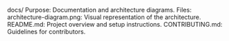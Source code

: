 docs/
Purpose: Documentation and architecture diagrams.
Files:
architecture-diagram.png: Visual representation of the architecture.
README.md: Project overview and setup instructions.
CONTRIBUTING.md: Guidelines for contributors.